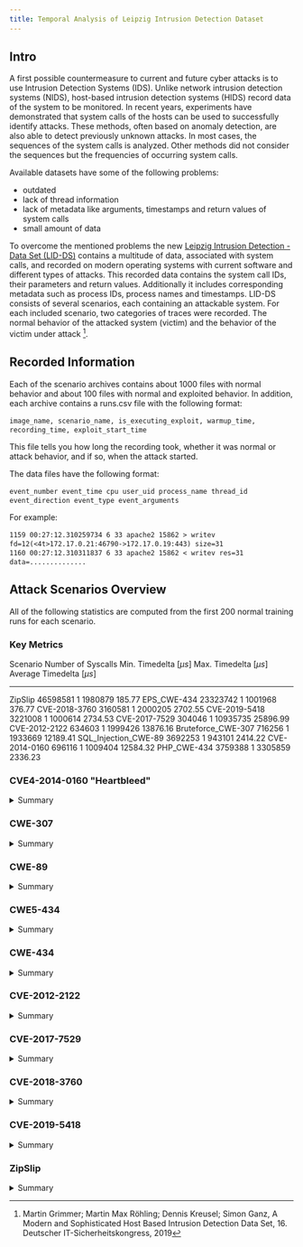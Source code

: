 ```yaml
---
title: Temporal Analysis of Leipzig Intrusion Detection Dataset
---
```


## Intro
A first possible countermeasure to current and future cyber attacks is to use Intrusion Detection Systems (IDS). Unlike network intrusion detection systems (NIDS), host-based intrusion detection systems (HIDS) record data of the system to be monitored. In recent years, experiments have demonstrated that system calls of the hosts can be used to successfully identify attacks. These methods, often based on anomaly detection, are also able to detect previously unknown attacks. In most cases, the sequences of the system calls is analyzed. Other methods did not consider the sequences but the frequencies of occurring system calls.

Available datasets have some of the following problems:

- outdated
- lack of thread information
- lack of metadata like arguments, timestamps and return values of system calls
- small amount of data

To overcome the mentioned problems the new [Leipzig Intrusion Detection - Data Set (LID-DS)](https://www.exploids.de/lid-ds/) contains a multitude of data, associated with system calls, and recorded on modern operating systems with current software and different types of attacks. This recorded data contains the system call IDs, their parameters and return values. Additionally it includes corresponding metadata such as process IDs, process names and timestamps. LID-DS consists of several scenarios, each containing an attackable system. For each included scenario, two categories of traces were recorded. The normal behavior of the attacked system (victim) and the behavior of the victim under attack [^1].


## Recorded Information

Each of the scenario archives contains about 1000 files with normal behavior and about 100 files with normal and exploited behavior. In addition, each archive contains a runs.csv file with the following format:

```
image_name, scenario_name, is_executing_exploit, warmup_time, recording_time, exploit_start_time
```

This file tells you how long the recording took, whether it was normal or attack behavior, and if so, when the attack started.

The data files have the following format:

```
event_number event_time cpu user_uid process_name thread_id event_direction event_type event_arguments
```

For example:

```
1159 00:27:12.310259734 6 33 apache2 15862 > writev fd=12(<4t>172.17.0.21:46790->172.17.0.19:443) size=31
1160 00:27:12.310311837 6 33 apache2 15862 < writev res=31 data=..............
```

## Attack Scenarios Overview
All of the following statistics are computed from the first 200 normal training runs for each scenario.

### Key Metrics

  Scenario               Number of Syscalls Min. Timedelta [$\mu s$] Max. Timedelta [$\mu s$]  Average Timedelta [$\mu s$]
  ---------------------- -----------------  ------------------------ ------------------------  --------------------------
  ZipSlip                46598581           1                         1980879                  185.77
  EPS_CWE-434            23323742           1                         1001968                  376.77
  CVE-2018-3760          3160581            1                         2000205                  2702.55
  CVE-2019-5418          3221008            1                         1000614                  2734.53
  CVE-2017-7529          304046             1                         10935735                 25896.99
  CVE-2012-2122          634603             1                         1999426                  13876.16
  Bruteforce_CWE-307     716256             1                         1933669                  12189.41
  SQL_Injection_CWE-89   3692253            1                         943101                   2414.22
  CVE-2014-0160          696116             1                         1009404                  12584.32
  PHP_CWE-434            3759388            1                         3305859                  2336.23



### CVE4-2014-0160 "Heartbleed"
<details><summary>Summary</summary>

The bug allows attackers to read memory contents from the server due to a bug in the implementation of OpenSSL and thus possibly get access to secret keys and other sensitive data.

- [Animation anomaly](figures/CVE-2014-0160_melted_carson_1329_True.html)
- [Animation regular](figures/CVE-2014-0160_itchy_davinci_4564_False.html)

![](figures/CVE-2014-0160_time_analyze.png)

#### Thread Info

```
  Count Thread ID
  ----- ---------
    463 4216
    382 4223
    326 4224
    216 4226
    564 4227
     64 4228
    218 7204
     68 7913
     66 7914
    270 7944
    322 7945
     75 7946
    596 7947
    423 7952
    388 7953
    144 7954
     69 7955
    217 7956
    137 7957
     75 7958
     50 7959
     22 7975
     75 7976
    605 7977
    479 7978
    456 7979
    195 7980
    241 7981
    175 7982
    100 7983
    490 7984
    333 7985
    191 7986
    243 7987
     83 7988
    235 7989
    314 7990
```
</details>

### CWE-307
<details><summary>Summary</summary>

Improper Restriction of Excessive Authentication Attempts: Brute force username and password guessing attempt.

- [Animation anomaly](figures/Bruteforce_CWE-307_nice_almeida_9203_True.html)
- [Animation regular](figures/Bruteforce_CWE-307_weak_heisenberg_2728_False.html)

![](figures/Bruteforce_CWE-307_time_analyze.png)

#### Thread Info

```
  Count Thread ID
  ----- ---------
    716 16240
     70 16282
    217 16283
     68 16284
    470 16286
    290 16287
    396 19023
    286 19237
     62 19238
    237 19945
     76 19946
    136 19947
    160 19948
    607 20968
     85 20969
    240 20970
     77 20971
    226 20974
    343 20975
     64 20980
     66 20981
    231 21362
    233 21363
    202 21364
    204 21365
     64 21369
    153 21370
     64 21371
    144 21372
     63 21374
    363 21375
     66 21378
    316 21379
    495 24313
    121 25033
    138 25035
    210 25753
     96 25754
    222 25755
    219 25757
```

</details>

### CWE-89
<details><summary>Summary</summary>

SQL Injection: The insertion of attacker-controlled data into variables that are used to construct SQL commands.

- [Animation anomaly](figures/SQL_Injection_CWE-89_polite_wescoff_8069_True.html)
- [Animation regular](figures/SQL_Injection_CWE-89_full_payne_5501_False.html)

![](figures/SQL_Injection_CWE-89_time_analyze.png)

#### Thread Info
```
  Count Thread ID
  ----- ---------
   2955 22329
     78 22333
     47 22338
     15 22339
     53 22341
    220 22388
    215 22389
     45 22390
    205 22391
    318 22423
    470 22428
    520 22429
    240 22430
    461 22433
    450 22435
    645 22437
    586 22439
    464 22441
    342 22443
     85 22447
    174 22449
    154 22465
    823 22467
     28 22471
     35 22472
     37 22482
    100 22535
     94 22545
    601 22574
    365 22576
    523 22577
    206 22578
    279 22579
     34 22821
     34 22823
     34 22825
     34 22827
     34 22829
     34 22831
     34 22833
     34 22837
     34 22839
     34 22841
     34 22843
     34 22845
     34 22847
     34 22849
     34 22851
     34 22853
     34 22855
     34 22857
     34 22859
     34 22861
     34 22863
     34 22865
     34 22867
     34 22869
     34 22871
     34 22873
     34 22875
     34 22877
     34 22879
     34 22881
     34 22883
     34 22885
     34 22887
     34 22889
     34 22891
     34 22893
     34 22895
     34 22897
     34 22900
     34 22903
     34 22905
     34 22907
     34 22909
     34 22911
     34 22913
     34 22915
     34 22917
     34 22919
     34 22921
     34 22923
     34 22925
     34 22927
     34 22929
     34 22931
     34 22933
     34 22935
     34 22937
     34 22939
     34 22941
     34 22943
     34 22945
     34 22947
     34 22949
     34 22951
     34 22953
     34 22955
     34 22957
     34 22959
     34 22961
     34 22963
     34 22965
     34 22967
     34 22969
     34 22971
     34 22973
     34 22975
     34 22977
     34 22979
     34 22981
     34 22983
     34 22985
     34 22988
     34 22990
     34 22992
     34 22994
     34 22996
     34 22998
     34 23000
     34 23002
     34 23004
     34 23006
     34 23008
     34 23010
     55 23012
```
</details>

### CWE5-434
<details><summary>Summary</summary>

Unrestricted Upload of File with Dangerous Type (PHP): The attacker is allowed to upload files of dangerous type, like php scripts, that can be processed within the victims environment.

- [Animation anomaly](figures/PHP_CWE-434_grumpy_carson_5824_True.html)
- [Animation regular](figures/PHP_CWE-434_ripe_hugle_6081_False.html)

![](figures/EPS_CWE-434_time_analyze.png)

#### Thread Info

```
  Count Thread ID
  ----- ---------
   3500 17058
      5 17062
    237 17072
    249 17073
    237 17074
    237 17075
    237 17076
    237 17077
    267 17078
    246 17079
    237 17080
    240 17081
     40 17082
    200 17085
    200 17086
    129 17087
     36 17088
     40 17089
     29 17090
    151 17091
    120 17092
    120 17094
   1596 17099
    637 17195
    212 17200
    213 17201
    212 17202
    205 17203
    210 17204
   1976 17230
    213 18969
    218 20768
   1163 20769
   2232 20770
   1367 20771
   3275 20772
    336 20773
   3604 20774
    212 20775
   1680 20778
    218 20779
    218 20780
     36 20781
    216 20782
    212 20784
     37 20785
    205 20800
    205 20801
    205 20802
    205 20803
    205 20804
    205 20805
    206 20806
   1117 20807
    626 20808
   5848 20809
    205 20810
   1193 20811
    205 20812
   2580 20813
    205 20814
```
</details>

### CWE-434
<details><summary>Summary</summary>

Unrestricted Upload of File with Dangerous Type (eps): A service is converting images from different image formats to the svg file format. One supported format, the Encapsulated PostScript actually is a scripting language.

- [Animation anomaly](figures/EPS_CWE-434_fluffy_northcutt_5295_True.html)
- [Animation regular](figures/EPS_CWE-434_brave_edison_9580_False.html)

![](figures/EPS_CWE-434_time_analyze.png)

#### Thread Info

```
  Count Thread ID
  ----- ---------
   3403 24051
   1095 24133
    114 24135
   4096 24136
   1095 24147
    114 24149
   4239 24150
   1096 24152
    115 24154
   4149 24155
   1095 24157
    114 24159
   4126 24160
   1095 24171
    114 24173
   4196 24174
   1095 24181
    115 24183
   4157 24184
   1096 24348
    115 24352
   4068 24354
   1095 24430
    114 24432
   4162 24433
   1096 24475
    115 24477
   4139 24478
   1095 24480
    114 24482
   4208 24483
   1096 24495
    114 24497
   4206 24498
   1098 24501
    114 24503
   4208 24504
   1095 24507
    114 24509
   4142 24510
   1095 24539
    115 24541
   4186 24542
   1096 24548
    114 24550
   4094 24551
   1096 24558
    115 24560
   4078 24561
   1096 24726
    114 24728
   4189 24729
   1096 24906
    115 24908
   4191 24909
   1095 25086
    115 25088
   4095 25089
   1095 25237
    115 25242
   4147 25243
   1096 25631
    114 25633
   4156 25634
   1095 25827
    115 25835
   4130 25837
   1096 26089
    115 26091
   4140 26092
   1097 26821
    115 26838
   4089 26840
   1097 27651
    115 27659
   4173 27662
   1096 28249
    116 28251
   4167 28252
   1097 28634
    115 28646
   4185 28647
   1097 29016
    115 29027
   4111 29028
   1098 29068
    115 29070
   4137 29071
   1097 29086
    114 29088
   4156 29089
   1096 29103
    115 29105
   4161 29106
   1096 29148
    115 29150
   4112 29151
   1097 29157
    114 29159
   4118 29160
   1098 29185
    115 29187
   4119 29188
   1097 29213
    115 29215
   4159 29216
   1105 29224
    114 29226
   4107 29227
   1095 29239
    115 29241
   4248 29242
   1102 29244
    115 29246
   4179 29247
   1096 29249
    115 29251
   4024 29252
   1095 29276
    115 29278
   4162 29279
   1096 29294
    115 29298
   4194 29299
   1095 29302
    114 29304
   4066 29306
   1095 29329
    115 29331
   4113 29332
   1096 29334
    115 29336
   4096 29337
   1096 29364
    115 29366
   4135 29367
   1097 29412
    115 29414
   4123 29415
   1096 29431
    115 29433
   4025 29434
   1096 29436
    115 29438
   4158 29439
   1108 29468
    115 29470
   4094 29471
```
</details>


### CVE-2012-2122
<details><summary>Summary</summary>

MySQL authentification bypass.

- [Animation anomaly](figures/CVE-2012-2122_raspy_moore_2582_True.html)
- [Animation regular](figures/CVE-2012-2122_brief_khayyam_4347_False.html)

![](figures/CVE-2012-2122_time_analyze.png)

#### Thread Info

```
  Count Thread ID
  ----- ---------
   2955 22329
     78 22333
     47 22338
     15 22339
     53 22341
    220 22388
    215 22389
     45 22390
    205 22391
    318 22423
    470 22428
    520 22429
    240 22430
    461 22433
    450 22435
    645 22437
    586 22439
    464 22441
    342 22443
     85 22447
    174 22449
    154 22465
    823 22467
     28 22471
     35 22472
     37 22482
    100 22535
     94 22545
    601 22574
    365 22576
    523 22577
    206 22578
    279 22579
     34 22821
     34 22823
     34 22825
     34 22827
     34 22829
     34 22831
     34 22833
     34 22837
     34 22839
     34 22841
     34 22843
     34 22845
     34 22847
     34 22849
     34 22851
     34 22853
     34 22855
     34 22857
     34 22859
     34 22861
     34 22863
     34 22865
     34 22867
     34 22869
     34 22871
     34 22873
     34 22875
     34 22877
     34 22879
     34 22881
     34 22883
     34 22885
     34 22887
     34 22889
     34 22891
     34 22893
     34 22895
     34 22897
     34 22900
     34 22903
     34 22905
     34 22907
     34 22909
     34 22911
     34 22913
     34 22915
     34 22917
     34 22919
     34 22921
     34 22923
     34 22925
     34 22927
     34 22929
     34 22931
     34 22933
     34 22935
     34 22937
     34 22939
     34 22941
     34 22943
     34 22945
     34 22947
     34 22949
     34 22951
     34 22953
     34 22955
     34 22957
     34 22959
     34 22961
     34 22963
     34 22965
     34 22967
     34 22969
     34 22971
     34 22973
     34 22975
     34 22977
     34 22979
     34 22981
     34 22983
     34 22985
     34 22988
     34 22990
     34 22992
     34 22994
     34 22996
     34 22998
     34 23000
     34 23002
     34 23004
     34 23006
     34 23008
     34 23010
     55 23012
```
</details>

### CVE-2017-7529
<details><summary>Summary</summary>

Nginx integer overflow vulnerability.

- [Animation anomaly](figures/CVE-2017-7529_scruffy_kare_6242_True.html)
- [Animation regular](figures/CVE-2017-7529_deep_thompson_5079_False.html)

![](figures/CVE-2017-7529_time_analyze.png)

#### Thread Info

```
  Count Thread ID
  ----- ---------
     21 16787
    809 16840
     24 16841
     50 16842
```
</details>

### CVE-2018-3760
<details><summary>Summary</summary>

Sprockets information leak vulnerability.

- [Animation anomaly](figures/CVE-2018-3760_inexpensive_noyce_1736_True.html)
- [Animation regular](figures/CVE-2018-3760_enough_pike_8024_False.html)

![](figures/CVE-2018-3760_time_analyze.png)

#### Thread Info

```
  Count Thread ID
  ----- ---------
     21 21496
    126 21795
   2308 21796
   3343 21797
   2858 21798
   2055 21799
   2812 21800
     54 21801
    190 21802
      5 21803
    506 21804
```
</details>

### CVE-2019-5418
<details><summary>Summary</summary>

Rails file content disclosure vulnerability.

- [Animation anomaly](figures/CVE-2019-5418_vast_maxwell_3286_True.html)
- [Animation regular](figures/CVE-2019-5418_fat_thompson_8421_False.html)

![](figures/CVE-2019-5418_time_analyze.png)

#### Thread Info
```
  Count Thread ID
  ----- ---------
    265 24220
    105 24233
   4733 24234
   6018 24235
   5827 24236
   5572 24237
   5068 24238
    343 24239
    196 24240
      5 24241
   1239 24242
```
</details>

### ZipSlip
<details><summary>Summary</summary>

ZipSlip is a widespread arbitrary file overwrite critical vulnerability, which typically results in remote command execution. Was in Projects like: Hadoop and Maven. It is known under several CVEs.


- [Animation anomaly](figures/ZipSlip_dirty_blackwell_7369_True.html)
- [Animation regular](figures/ZipSlip_shy_rhodes_1001_False.html)

![](figures/ZipSlip_time_analyze.png)

#### Thread Info
```
  Count Thread ID
  ----- ---------
   3430 8016
    365 10153
   5198 10157
     52 10158
    110 10159
     37 10160
     81 10161
     85 10162
     80 10164
     39 10165
     49 10166
     45 10167
    859 10168
   3423 10169
    836 10170
     43 10178
     39 10179
     46 10180
    371 11602
   5142 11613
     54 11618
    190 11620
     31 11623
     56 11636
    148 11658
     84 11669
     39 11675
     50 11702
     46 11715
    659 11722
   3143 11723
    507 11724
     39 11794
     42 11796
     46 11818
    366 12606
   5145 12608
     52 12609
    240 12610
     35 12611
    191 12613
    195 12614
     84 12615
     39 12616
     50 12617
     50 12618
    769 12619
   3170 12620
    656 12621
     40 12622
     39 12623
     46 12624
    366 12636
   5157 12638
     52 12639
    110 12640
     35 12641
     96 12642
    100 12643
     87 12645
     41 12646
     49 12647
     46 12648
    876 12649
   3534 12650
    773 12651
     39 12652
     39 12653
     48 12654
    366 12659
   5206 12661
     52 12662
    255 12663
     35 12664
    196 12665
    203 12666
     89 12668
     39 12669
     50 12670
     47 12671
    864 12672
   3772 12673
    659 12674
     41 12675
     44 12676
     46 12677
    367 12691
   5250 12693
     53 12694
    120 12695
     36 12696
     91 12698
     95 12699
     84 12700
     39 12701
     50 12702
     47 12703
    852 12704
   3585 12705
    558 12706
     39 12707
     44 12708
     47 12709
    365 12743
   5187 12745
     52 12746
     95 12747
     35 12748
     81 12749
     85 12751
     83 12752
     39 12753
     48 12754
     46 12755
    866 12756
   3519 12757
    734 12758
     39 12759
     39 12760
     46 12761
    365 12762
   5179 12764
     52 12765
    180 12766
     35 12767
    136 12768
    135 12769
     79 12771
     40 12772
     49 12773
     44 12774
    825 12775
   3442 12776
    699 12777
     39 12778
     39 12779
     48 12780
    366 12795
   5130 12797
     52 12798
    165 12799
     35 12800
    126 12802
    130 12803
     82 12804
     39 12805
     49 12806
     46 12807
    825 12808
   3480 12809
    640 12810
     40 12811
     39 12812
     46 12813
    366 12823
   5205 12825
     52 12826
    105 12827
     35 12828
     91 12829
     95 12830
     84 12833
     35 12834
     51 12835
     46 12836
    811 12837
   3468 12838
    507 12839
     40 12840
     39 12841
     46 12842
    365 12933
   5190 12935
     52 12942
    115 12943
     35 12944
     96 12946
    100 12947
     84 12948
     40 12949
     48 12950
     46 12951
    900 12952
   3653 12953
    597 12954
     40 12955
     39 12956
     46 12957
    367 13124
   5236 13126
     52 13127
    340 13128
     35 13129
    261 13131
    260 13132
     88 13133
     39 13134
     50 13135
     47 13136
    818 13137
   3513 13138
    892 13139
     41 13147
     44 13148
     46 13149
    367 13351
   5161 13353
     52 13354
    115 13355
     35 13357
    101 13358
    101 13359
     87 13360
     39 13361
     49 13362
     46 13363
    794 13364
   3721 13365
    838 13366
     40 13369
     45 13370
     47 13371
    366 13492
   5225 13494
     52 13495
    110 13496
     35 13498
     91 13500
     95 13502
     84 13504
     40 13505
     50 13506
     47 13507
    909 13508
   3673 13509
    893 13510
     39 13522
     39 13523
     47 13524
    366 13781
   5218 13783
     52 13784
    165 13785
     35 13786
    131 13788
    135 13789
     89 13790
     39 13791
     49 13792
     47 13793
    930 13794
   3803 13795
    857 13796
     39 13797
     44 13798
     47 13799
    365 13993
   5167 13995
     52 13996
     95 13998
     35 13999
     81 14002
     85 14003
     77 14004
     41 14005
     50 14006
     45 14007
    814 14008
   3469 14009
    721 14010
     40 14011
     39 14012
     46 14013
    365 14106
   5244 14108
     52 14110
    100 14111
     35 14112
     86 14113
     90 14114
     84 14116
     39 14117
     48 14118
     46 14119
    904 14120
   3523 14121
    657 14122
     41 14123
     41 14124
     45 14125
    367 14632
   5192 14634
     52 14635
    225 14636
     35 14637
    176 14638
    175 14639
     91 14641
     40 14642
     49 14643
     44 14644
    893 14645
   3743 14646
    658 14647
     35 14648
     40 14649
     48 14650
    365 15150
   5140 15152
     52 15153
    170 15154
     35 15155
    126 15157
    130 15158
     83 15159
     39 15160
     50 15161
     46 15162
    872 15163
   3522 15164
    661 15165
     42 15166
     41 15167
     45 15168
    365 15171
   5174 15173
     52 15174
    145 15175
     35 15176
    111 15178
    115 15179
     79 15180
     40 15181
     49 15182
     44 15183
    786 15184
   3465 15185
    586 15186
     39 15187
     39 15188
     48 15189
    365 15194
   5263 15196
     52 15197
    105 15198
     35 15199
     91 15201
     93 15202
     89 15203
     39 15204
     50 15205
     46 15206
    875 15207
   3580 15208
    861 15209
     39 15210
     39 15211
     47 15212
    367 15232
   5171 15234
     52 15235
    110 15236
     36 15237
     96 15238
    100 15239
     81 15241
     39 15242
     48 15243
     46 15245
    657 15246
   3685 15247
    723 15248
     40 15250
     44 15251
     47 15252
    365 15254
   5127 15256
     52 15257
    190 15258
     35 15259
    141 15261
    145 15262
     84 15263
     40 15264
     49 15265
     46 15266
    883 15267
   3581 15268
    694 15269
     40 15270
     39 15271
     47 15272
    365 15273
   5150 15275
     53 15276
    105 15277
     35 15278
     86 15280
     90 15281
     91 15282
     40 15283
     51 15284
     44 15285
    855 15286
   3523 15287
    633 15288
     39 15289
     39 15290
     47 15291
    365 15301
   5171 15304
     52 15305
    106 15306
     35 15307
     91 15309
     95 15310
     84 15311
     39 15312
     49 15313
     46 15314
    884 15315
   3668 15316
    818 15317
     40 15318
     39 15319
     47 15320
    366 15336
   5179 15338
     52 15339
    100 15340
     36 15341
     84 15342
     90 15343
     79 15345
     41 15346
     50 15347
     45 15348
    849 15349
   3697 15350
    698 15351
     40 15352
     39 15353
     47 15354
    369 15367
   5292 15369
     52 15370
    115 15371
     35 15372
     96 15374
     90 15375
     88 15376
     39 15377
     50 15378
     46 15379
    952 15380
   3754 15381
    622 15382
     39 15383
     45 15384
     46 15385
    366 15615
   5187 15617
     52 15618
    105 15619
     35 15620
     91 15621
     95 15622
     79 15624
     40 15625
     49 15626
     45 15627
    859 15628
   3357 15629
    832 15630
     39 15631
     39 15632
     48 15633
    365 15656
   5142 15658
     52 15659
    170 15660
     35 15661
    131 15662
    130 15664
     79 15665
     39 15666
     49 15667
     45 15668
    827 15669
   3638 15670
    694 15671
     40 15672
     39 15673
     47 15674
    367 15714
   5180 15716
     52 15717
    110 15718
     35 15719
     91 15721
     95 15722
     84 15723
     42 15724
     49 15725
     44 15726
    885 15727
   3565 15728
    724 15729
     40 15732
     39 15733
     46 15734
    366 15759
   5193 15761
     52 15762
    130 15763
     35 15764
    101 15766
    105 15767
     79 15768
     39 15769
     49 15770
     45 15771
    930 15772
   3479 15773
    516 15774
     40 15775
     39 15776
     47 15777
    368 15783
   5180 15785
     52 15786
    155 15787
     35 15788
    123 15789
    125 15791
     88 15792
     40 15793
     50 15794
     46 15795
    812 15796
   3583 15797
    754 15798
     39 15799
     39 15800
     48 15801
    365 15803
   5155 15805
     52 15806
    170 15807
     35 15808
    131 15810
    135 15811
     86 15812
     39 15813
     51 15814
     44 15815
    842 15816
   3467 15817
    667 15818
     40 15819
     39 15820
     47 15821
    365 15835
   5185 15837
     52 15838
    150 15839
     35 15840
    111 15842
    116 15843
     82 15844
     39 15845
     50 15846
     46 15847
    850 15848
   3439 15849
    781 15850
     40 15851
     39 15852
     46 15853
    366 15854
   5223 15857
     52 15858
    110 15859
     35 15860
     91 15861
     95 15862
     91 15864
     40 15865
     48 15866
     46 15867
    907 15868
   3517 15869
    470 15870
     39 15871
     39 15872
     46 15873
    366 15875
   5203 15877
     52 15878
    100 15879
     35 15880
     86 15882
     90 15883
     83 15885
     39 15886
     49 15887
     46 15888
    911 15889
   3591 15890
    808 15891
     39 15892
     39 15893
     48 15894
    365 15904
   5190 15906
     52 15907
    121 15908
     35 15909
    101 15911
    100 15912
     89 15913
     39 15914
     50 15915
     46 15916
    821 15917
   3511 15918
    720 15919
     39 15920
     39 15921
     46 15922
    365 15923
   5164 15925
     52 15926
    160 15927
     35 15928
    116 15929
    120 15930
     78 15932
     39 15933
     50 15934
     45 15935
    838 15936
   3563 15937
    804 15938
     40 15939
     39 15940
     47 15941
    366 15948
   5221 15950
     52 15952
    110 15955
     35 15956
     91 15958
     95 15959
     83 15962
     40 15963
     50 15964
     47 15965
    825 15966
   3415 15967
    780 15968
     39 15969
     39 15970
     46 15971
    365 15974
   5232 15976
     52 15977
     95 15978
     35 15979
     81 15980
     85 15981
     82 15983
     40 15984
     50 15985
     45 15986
    858 15987
   3785 15988
    797 15989
     40 15990
     39 15991
     61 15992
    365 15993
   5177 15995
     52 15996
    115 15997
     35 15998
     91 16000
     95 16001
     84 16002
     41 16003
     51 16004
     45 16005
    839 16006
   3675 16007
    683 16008
     40 16009
     39 16010
     48 16011
    366 16033
   5258 16035
     52 16036
    130 16037
     35 16038
    101 16040
    105 16041
     81 16042
     39 16043
     50 16044
     46 16045
    797 16046
   3339 16047
    770 16048
     39 16049
     39 16050
     47 16051
    366 16052
   5186 16054
     52 16055
    135 16056
     35 16057
    116 16058
    115 16059
     83 16061
     40 16062
     48 16064
     46 16065
    810 16066
   3497 16067
    606 16068
     40 16073
     39 16074
     46 16075
    366 16076
   5188 16078
     52 16080
    105 16081
     35 16082
     86 16083
     90 16084
     84 16086
     40 16087
     49 16088
     46 16089
    805 16090
   3427 16091
    784 16092
     40 16093
     39 16094
     48 16095
```
</details>

[^1]: Martin Grimmer; Martin Max Röhling; Dennis Kreusel; Simon Ganz, A Modern and Sophisticated Host Based Intrusion Detection Data Set, 16. Deutscher IT-Sicherheitskongress, 2019
